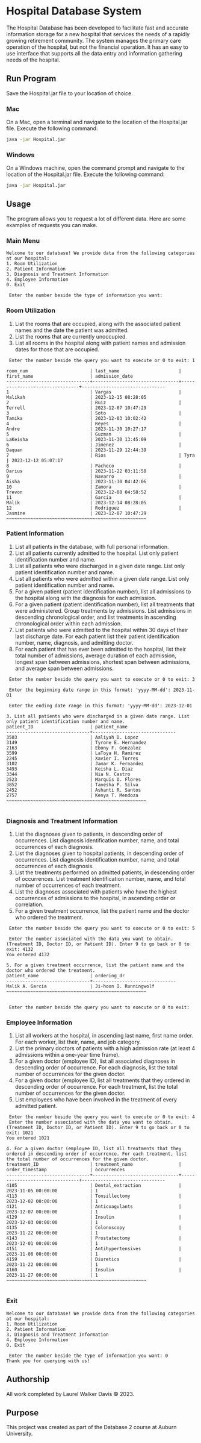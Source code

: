 # Hospital Database System

The Hospital Database has been developed to facilitate fast and accurate information storage for a new hospital that services the needs of a rapidly growing retirement community. The  system manages the primary care operation of the hospital, but not the financial operation. It has an easy to use interface that supports all the data entry and information gathering needs of the hospital.

## Run Program

Save the Hospital.jar file to your location of choice.

### Mac 
On a Mac, open a terminal and navigate to the location of the Hospital.jar file. Execute the following command:
```bash
java -jar Hospital.jar
```
### Windows 
On a Windows machine, open the command prompt and navigate to the location of the Hospital.jar file. Execute the following command:
```bash
java -jar Hospital.jar
```

## Usage
The program allows you to request a lot of different data. Here are some examples of requests you can make.
### Main Menu
```terminal
Welcome to our database! We provide data from the following categories at our hospital:
1. Room Utilization
2. Patient Information
3. Diagnosis and Treatment Information
4. Employee Information
0. Exit

 Enter the number beside the type of information you want: 
```

### Room Utilization

1. List the rooms that are occupied, along with the associated patient names and the date the patient was admitted.
2. List the rooms that are currently unoccupied.
3. List all rooms in the hospital along with patient names and admission dates for those that are occupied.

```terminal
 Enter the number beside the query you want to execute or 0 to exit: 1

room_num                       | last_name                      | first_name                     | admission_date                
-------------------------------+--------------------------------+--------------------------------+-------------------------------
1                              | Vargas                         | Malikah                        | 2023-12-15 08:28:05           
2                              | Ruiz                           | Terrell                        | 2023-12-07 10:47:29           
3                              | Soto                           | Tamika                         | 2023-12-03 10:02:42           
4                              | Reyes                          | Andre                          | 2023-11-30 10:27:17           
5                              | Guzman                         | LaKeisha                       | 2023-11-30 13:45:09           
6                              | Jimenez                        | Daquan                         | 2023-11-29 12:44:39           
7                              | Rios                           | Tyra                           | 2023-12-12 05:07:17           
8                              | Pacheco                        | Darius                         | 2023-11-22 03:11:58           
9                              | Navarro                        | Aisha                          | 2023-11-30 04:42:06           
10                             | Zamora                         | Trevon                         | 2023-12-08 04:58:52           
11                             | Garcia                         | Malik                          | 2023-12-14 08:28:05           
12                             | Rodriguez                      | Jasmine                        | 2023-12-07 10:47:29           
~~~~~~~~~~~~~~~~~~~~~~~~~~~~~~~~~~~~~~~~~~~~~~~~~~~~

```
### Patient Information
1. List all patients in the database, with full personal information.
2. List all patients currently admitted to the hospital. List only patient identification number and name.
3. List all patients who were discharged in a given date range. List only patient identification number and name.
4. List all patients who were admitted within a given date range. List only patient identification number and name.
5. For a given patient (patient identification number), list all admissions to the hospital along with the diagnosis for each admission.
6. For a given patient (patient identification number), list all treatments that were administered. Group treatments by admissions. List admissions in descending chronological order, and list treatments in ascending chronological order within each admission.
7. List patients who were admitted to the hospital within 30 days of their last discharge date. For each patient list their patient identification number, name, diagnosis, and admitting doctor.
8. For each patient that has ever been admitted to the hospital, list their total number of admissions, average duration of each admission, longest span between admissions, shortest span between admissions, and average span between admissions.
```
 Enter the number beside the query you want to execute or 0 to exit: 3

 Enter the beginning date range in this format: 'yyyy-MM-dd': 2023-11-01

 Enter the ending date range in this format: 'yyyy-MM-dd': 2023-12-01

3. List all patients who were discharged in a given date range. List only patient identification number and name.
patient_ID                     | patient_name                  
-------------------------------+-------------------------------
3503                           | Aaliyah D. Lopez              
3149                           | Tyrone E. Hernandez           
2163                           | Ebony F. Gonzalez             
3599                           | LaToya H. Ramirez             
2245                           | Xavier I. Torres              
3102                           | Jamar K. Fernandez            
3493                           | Keisha L. Diaz                
3344                           | Nia N. Castro                 
2523                           | Marquis O. Flores             
3852                           | Tanesha P. Silva              
2452                           | Ashanti R. Santos             
2757                           | Kenya T. Mendoza              
~~~~~~~~~~~~~~~~~~~~~~~~~~~~~~~~~~~~~~~~~~~~~~~~~~~~


```
### Diagnosis and Treatment Information
1. List the diagnoses given to patients, in descending order of occurrences. List diagnosis identification number, name, and total occurrences of each diagnosis.
2. List the diagnoses given to hospital patients, in descending order of occurrences. List diagnosis identification number, name, and total occurrences of each diagnosis.
3. List the treatments performed on admitted patients, in descending order of occurrences. List treatment identification number, name, and total number of occurrences of each treatment.
4. List the diagnoses associated with patients who have the highest occurrences of admissions to the hospital, in ascending order or correlation.
5. For a given treatment occurrence, list the patient name and the doctor who ordered the treatment.
```terminal
 Enter the number beside the query you want to execute or 0 to exit: 5

 Enter the number associated with the data you want to obtain.
(Treatment ID, Doctor ID, or Patient ID). Enter 9 to go back or 0 to exit: 4132
You entered 4132

5. For a given treatment occurrence, list the patient name and the doctor who ordered the treatment.
patient_name                   | ordering_dr                   
-------------------------------+-------------------------------
Malik A. Garcia                | Ji-hoon I. Runningwolf        
~~~~~~~~~~~~~~~~~~~~~~~~~~~~~~~~~~~~~~~~~~~~~~~~~~~~


 Enter the number beside the query you want to execute or 0 to exit: 
```
### Employee Information
1. List all workers at the hospital, in ascending last name, first name order. For each worker, list their, name, and job category.
2. List the primary doctors of patients with a high admission rate (at least 4 admissions within a one-year time frame).
3. For a given doctor (employee ID), list all associated diagnoses in descending order of occurrence. For each diagnosis, list the total number of occurrences for the given doctor.
4. For a given doctor (employee ID, list all treatments that they ordered in descending order of occurrence. For each treatment, list the total number of occurrences for the given doctor.
5. List employees who have been involved in the treatment of every admitted patient.

```terminal
 Enter the number beside the query you want to execute or 0 to exit: 4
 Enter the number associated with the data you want to obtain.
(Treatment ID, Doctor ID, or Patient ID). Enter 9 to go back or 0 to exit: 1021
You entered 1021

4. For a given doctor (employee ID, list all treatments that they ordered in descending order of occurrence. For each treatment, list the total number of occurrences for the given doctor.
treatment_ID                   | treatment_name                 | order_timestamp                | occurrences                   
-------------------------------+--------------------------------+--------------------------------+-------------------------------
4105                           | Dental_extraction              | 2023-11-05 00:00:00            | 1                             
4113                           | Tonsillectomy                  | 2023-12-02 00:00:00            | 1                             
4121                           | Anticoagulants                 | 2023-12-07 00:00:00            | 1                             
4129                           | Insulin                        | 2023-12-03 00:00:00            | 1                             
4135                           | Colonoscopy                    | 2023-11-22 00:00:00            | 1                             
4143                           | Prostatectomy                  | 2023-12-01 00:00:00            | 1                             
4151                           | Antihypertensives              | 2023-11-08 00:00:00            | 1                             
4159                           | Diuretics                      | 2023-11-22 00:00:00            | 1                             
4160                           | Insulin                        | 2023-11-27 00:00:00            | 1                             
~~~~~~~~~~~~~~~~~~~~~~~~~~~~~~~~~~~~~~~~~~~~~~~~~~~~


```
### Exit
```terminal
Welcome to our database! We provide data from the following categories at our hospital:
1. Room Utilization
2. Patient Information
3. Diagnosis and Treatment Information
4. Employee Information
0. Exit

 Enter the number beside the type of information you want: 0
Thank you for querying with us!
```

## Authorship

All work completed by Laurel Walker Davis © 2023.

## Purpose

This project was created as part of the Database 2 course at Auburn University.
